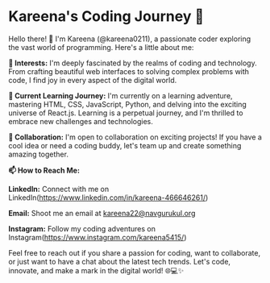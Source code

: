 # Kareena's Coding Journey 🚀

Hello there! 👋 I'm Kareena (@kareena0211), a passionate coder exploring the vast world of programming. Here's a little about me:

**👀 Interests:** I'm deeply fascinated by the realms of coding and technology. From crafting beautiful web interfaces to solving complex problems with code, I find joy in every aspect of the digital world.

**🌱 Current Learning Journey:** I'm currently on a learning adventure, mastering HTML, CSS, JavaScript, Python, and delving into the exciting universe of React.js. Learning is a perpetual journey, and I'm thrilled to embrace new challenges and technologies.

 **💞️ Collaboration:** I'm open to collaboration on exciting projects! If you have a cool idea or need a coding buddy, let's team up and create something amazing together.

**📫 How to Reach Me:**

**LinkedIn:** Connect with me on LinkedIn(https://www.linkedin.com/in/kareena-466646261/)

**Email:** Shoot me an email at kareena22@navgurukul.org

**Instagram:** Follow my coding adventures on Instagram(https://www.instagram.com/kareena5415/)

Feel free to reach out if you share a passion for coding, want to collaborate, or just want to have a chat about the latest tech trends. Let's code, innovate, and make a mark in the digital world! 🌐💻✨





